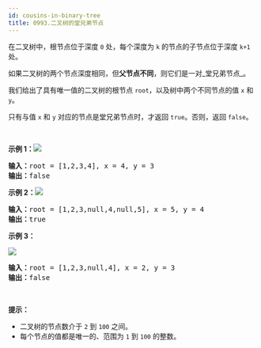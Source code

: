 ```yaml
---
id: cousins-in-binary-tree
title: 0993.二叉树的堂兄弟节点
---
```

在二叉树中，根节点位于深度 <code>0</code> 处，每个深度为 <code>k</code> 的节点的子节点位于深度 <code>k+1</code> 处。

如果二叉树的两个节点深度相同，但**父节点不同**，则它们是一对_堂兄弟节点_。

我们给出了具有唯一值的二叉树的根节点 <code>root</code>，以及树中两个不同节点的值 <code>x</code> 和 <code>y</code>。

只有与值 <code>x</code> 和 <code>y</code> 对应的节点是堂兄弟节点时，才返回 <code>true</code>。否则，返回 <code>false</code>。

 

**示例 1：![](https://assets.leetcode-cn.com/aliyun-lc-upload/uploads/2019/02/16/q1248-01.png)**


<pre><strong>输入：</strong>root = [1,2,3,4], x = 4, y = 3<br/><strong>输出：</strong>false<br/></pre>

**示例 2：![](https://assets.leetcode-cn.com/aliyun-lc-upload/uploads/2019/02/16/q1248-02.png)**


<pre><strong>输入：</strong>root = [1,2,3,null,4,null,5], x = 5, y = 4<br/><strong>输出：</strong>true<br/></pre>

**示例 3：**

**![](https://assets.leetcode-cn.com/aliyun-lc-upload/uploads/2019/02/16/q1248-03.png)**


<pre><strong>输入：</strong>root = [1,2,3,null,4], x = 2, y = 3<br/><strong>输出：</strong>false</pre>

 

**提示：**

- 二叉树的节点数介于 <code>2</code> 到 <code>100</code> 之间。
- 每个节点的值都是唯一的、范围为 <code>1</code> 到 <code>100</code> 的整数。
 
